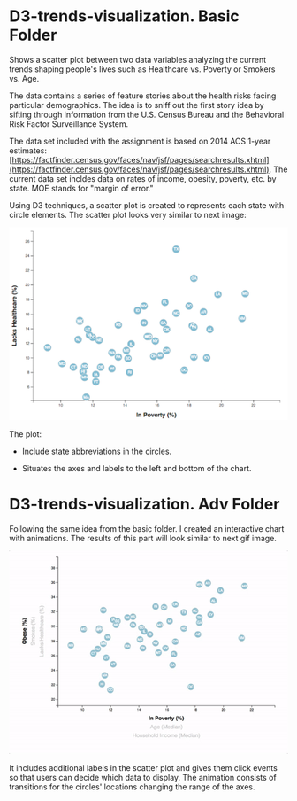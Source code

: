 # D3-trends-visualization. Basic Folder
Shows a scatter plot between two data variables analyzing the current trends shaping people's lives such as Healthcare vs. Poverty or Smokers vs. Age.

The data contains a series of feature stories about the health risks facing particular demographics. The idea is to sniff out the first story idea by sifting through information from the U.S. Census Bureau and the Behavioral Risk Factor Surveillance System.

The data set included with the assignment is based on 2014 ACS 1-year estimates:
[https://factfinder.census.gov/faces/nav/jsf/pages/searchresults.xhtml](https://factfinder.census.gov/faces/nav/jsf/pages/searchresults.xhtml). The current data set incldes data on rates of income, obesity, poverty, etc. by state. MOE stands for "margin of error."

Using D3 techniques, a scatter plot is created to represents each state with circle elements. The scatter plot looks very similar to next image:

![scatter](images/scatter.png)

The plot:
* Include state abbreviations in the circles.

* Situates the axes and labels to the left and bottom of the chart.


# D3-trends-visualization. Adv Folder

Following the same idea from the basic folder. 
I created an interactive chart with animations. The results of this part will look similar to next gif image.

![animated-scatter](images/animated-scatter.gif)

It includes additional labels in the scatter plot and gives them click events so that users can decide which data to display. The animation consists of transitions for the circles' locations changing the range of the axes.
